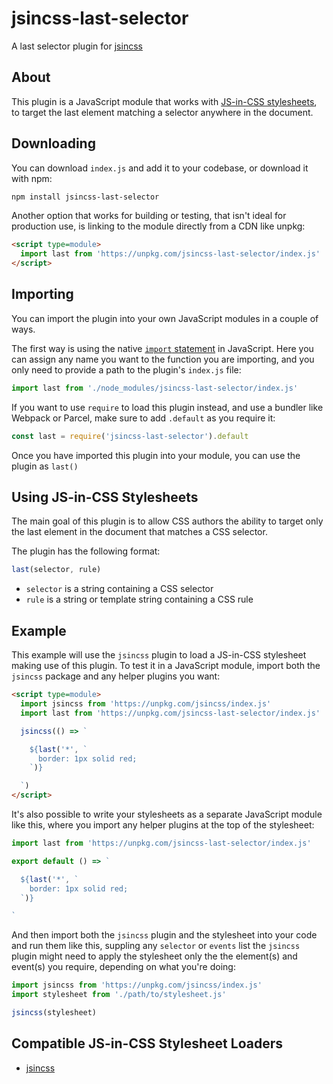 # jsincss-last-selector

A last selector plugin for [jsincss](https://github.com/tomhodgins/jsincss)

## About

This plugin is a JavaScript module that works with [JS-in-CSS stylesheets](https://responsive.style/theory/what-is-a-jic-stylesheet.html), to target the last element matching a selector anywhere in the  document.

## Downloading

You can download `index.js` and add it to your codebase, or download it with npm:

```bash
npm install jsincss-last-selector
```

Another option that works for building or testing, that isn't ideal for production use, is linking to the module directly from a CDN like unpkg:

```html
<script type=module>
  import last from 'https://unpkg.com/jsincss-last-selector/index.js'
</script>
```

## Importing

You can import the plugin into your own JavaScript modules in a couple of ways.

The first way is using the native [`import` statement](https://developer.mozilla.org/en-US/docs/Web/JavaScript/Reference/Statements/import) in JavaScript. Here you can assign any name you want to the function you are importing, and you only need to provide a path to the plugin's `index.js` file:

```js
import last from './node_modules/jsincss-last-selector/index.js'
```

If you want to use `require` to load this plugin instead, and use a bundler like Webpack or Parcel, make sure to add `.default` as you require it:

```js
const last = require('jsincss-last-selector').default
```

Once you have imported this plugin into your module, you can use the plugin as `last()`

## Using JS-in-CSS Stylesheets

The main goal of this plugin is to allow CSS authors the ability to target only the last element in the document that matches a CSS selector.

The plugin has the following format:

```js
last(selector, rule)
```

- `selector` is a string containing a CSS selector
- `rule` is a string or template string containing a CSS rule

## Example

This example will use the `jsincss` plugin to load a JS-in-CSS stylesheet making use of this plugin. To test it in a JavaScript module, import both the `jsincss` package and any helper plugins you want:

```html
<script type=module>
  import jsincss from 'https://unpkg.com/jsincss/index.js'
  import last from 'https://unpkg.com/jsincss-last-selector/index.js'

  jsincss(() => `

    ${last('*', `
      border: 1px solid red;
    `)}

  `)
</script>
```

It's also possible to write your stylesheets as a separate JavaScript module like this, where you import any helper plugins at the top of the stylesheet:

```js
import last from 'https://unpkg.com/jsincss-last-selector/index.js'

export default () => `

  ${last('*', `
    border: 1px solid red;
  `)}

`
```

And then import both the `jsincss` plugin and the stylesheet into your code and run them like this, suppling any `selector` or `events` list the `jsincss` plugin might need to apply the stylesheet only the the element(s) and event(s) you require, depending on what you're doing:

```js
import jsincss from 'https://unpkg.com/jsincss/index.js'
import stylesheet from './path/to/stylesheet.js'

jsincss(stylesheet)
```

## Compatible JS-in-CSS Stylesheet Loaders

- [jsincss](https://github.com/tomhodgins/jsincss)